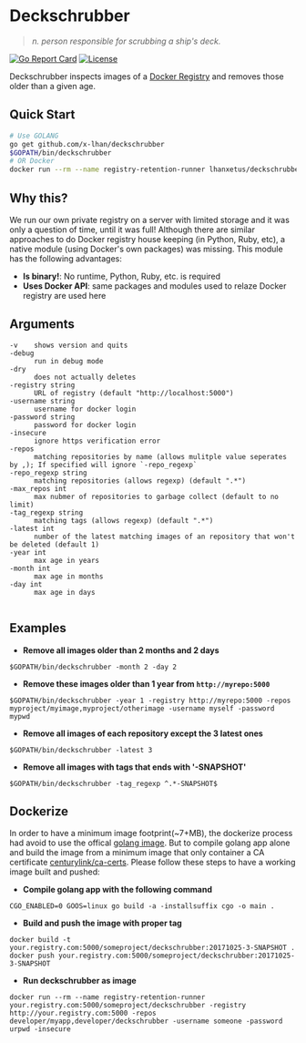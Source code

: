 # Deckschrubber
> *n. person responsible for scrubbing a ship's deck.*

[![Go Report Card](https://goreportcard.com/badge/github.com/fraunhoferfokus/deckschrubber)](https://goreportcard.com/report/github.com/fraunhoferfokus/deckschrubber)
[![License](https://img.shields.io/github/license/fraunhoferfokus/sesame.svg)](https://github.com/fraunhoferfokus/sesame/blob/master/LICENSE)

Deckschrubber inspects images of a [Docker Registry](https://docs.docker.com/registry/) and removes those older than a given age.

## Quick Start

```bash
# Use GOLANG
go get github.com/x-lhan/deckschrubber
$GOPATH/bin/deckschrubber
# OR Docker
docker run --rm --name registry-retention-runner lhanxetus/deckschrubber -registry http://your.registry.com:5000 -repos developer/myapp,developer/deckschrubber -username someone -password urpwd -insecure
```

## Why this?
We run our own private registry on a server with limited storage and it was only a question of time, until it was full! Although there are similar approaches to do Docker registry house keeping (in Python, Ruby, etc), a native module (using Docker's own packages) was missing. This module has the following advantages:

* **Is binary!**: No runtime, Python, Ruby, etc. is required
* **Uses Docker API**: same packages and modules used to relaze Docker registry are used here

## Arguments
```
-v    shows version and quits
-debug
      run in debug mode
-dry
      does not actually deletes
-registry string
      URL of registry (default "http://localhost:5000")
-username string
      username for docker login
-password string
      password for docker login
-insecure
      ignore https verification error
-repos
      matching repositories by name (allows mulitple value seperates by ,); If specified will ignore `-repo_regexp`
-repo_regexp string
      matching repositories (allows regexp) (default ".*")
-max_repos int
      max nubmer of repositories to garbage collect (default to no limit)
-tag_regexp string
      matching tags (allows regexp) (default ".*")
-latest int
      number of the latest matching images of an repository that won't be deleted (default 1)
-year int
      max age in years
-month int
      max age in months
-day int
      max age in days
      
```

## Examples

* **Remove all images older than 2 months and 2 days**

```
$GOPATH/bin/deckschrubber -month 2 -day 2
```

* **Remove these images older than 1 year from `http://myrepo:5000`**

```
$GOPATH/bin/deckschrubber -year 1 -registry http://myrepo:5000 -repos myproject/myimage,myproject/otherimage -username myself -password mypwd
```

* **Remove all images of each repository except the 3 latest ones**

```
$GOPATH/bin/deckschrubber -latest 3 
```

* **Remove all images with tags that ends with '-SNAPSHOT'**

```
$GOPATH/bin/deckschrubber -tag_regexp ^.*-SNAPSHOT$ 
```

## Dockerize

In order to have a minimum image footprint(~7+MB), the dockerize process had avoid to use the offical [golang image](https://hub.docker.com/_/golang/).
But to compile golang app alone and build the image from a minimum image that only container a CA certificate [centurylink/ca-certs](https://hub.docker.com/r/centurylink/ca-certs/). 
Please follow these steps to have a working image built and pushed:


* **Compile golang app with the following command**

```
CGO_ENABLED=0 GOOS=linux go build -a -installsuffix cgo -o main .
```

* **Build and push the image with proper tag**

```
docker build -t your.registry.com:5000/someproject/deckschrubber:20171025-3-SNAPSHOT .
docker push your.registry.com:5000/someproject/deckschrubber:20171025-3-SNAPSHOT 
```

* **Run deckschrubber as image**

```
docker run --rm --name registry-retention-runner  your.registry.com:5000/someproject/deckschrubber -registry http://your.registry.com:5000 -repos developer/myapp,developer/deckschrubber -username someone -password urpwd -insecure
```
